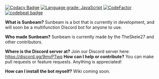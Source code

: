 [![Codacy Badge](https://api.codacy.com/project/badge/Grade/c8c9a440a43d43af8ac53f73b85fbb08)](https://www.codacy.com?utm_source=github.com&amp;utm_medium=referral&amp;utm_content=TheSkele27/skele-sbot&amp;utm_campaign=Badge_Grade)
[![Language grade: JavaScript](https://img.shields.io/lgtm/grade/javascript/g/TheSkele27/skele-sbot.svg?logo=lgtm&logoWidth=18)](https://lgtm.com/projects/g/TheSkele27/skele-sbot/context:javascript)
[![CodeFactor](https://www.codefactor.io/repository/github/theskele27/skele-sbot/badge)](https://www.codefactor.io/repository/github/theskele27/skele-sbot)
[![codebeat badge](https://codebeat.co/badges/7626dab5-dbc5-42f3-a61f-f198b1ac7e7b)](https://codebeat.co/projects/github-com-theskele27-skele-sbot-master)

**What is Sunbeam?** Sunbeam is a bot that is currently in development, and will soon be a multifunction Discord bot for anyone to use.

**Who made Sunbeam?** Sunbeam is currently made by the TheSkele27 and other contributors.

**Where is the Discord server at?** Join our Discord server here: https://discord.gg/9myPTwq
**How can I help or contribute?** You can make pull requests or feature requests. Anything is appreciated!

**How can I install the bot myself?** Wiki coming soon.

